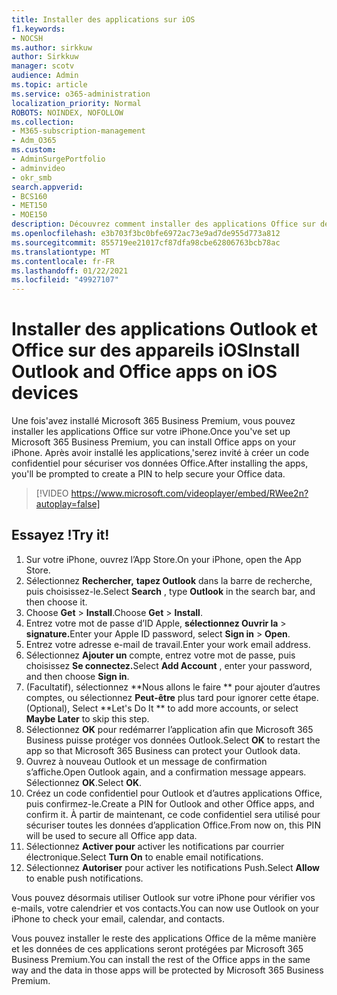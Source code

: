 ```yaml
---
title: Installer des applications sur iOS
f1.keywords:
- NOCSH
ms.author: sirkkuw
author: Sirkkuw
manager: scotv
audience: Admin
ms.topic: article
ms.service: o365-administration
localization_priority: Normal
ROBOTS: NOINDEX, NOFOLLOW
ms.collection:
- M365-subscription-management
- Adm_O365
ms.custom:
- AdminSurgePortfolio
- adminvideo
- okr_smb
search.appverid:
- BCS160
- MET150
- MOE150
description: Découvrez comment installer des applications Office sur des appareils iOS.
ms.openlocfilehash: e3b703f3bc0bfe6972ac73e9ad7de955d773a812
ms.sourcegitcommit: 855719ee21017cf87dfa98cbe62806763bcb78ac
ms.translationtype: MT
ms.contentlocale: fr-FR
ms.lasthandoff: 01/22/2021
ms.locfileid: "49927107"
---
```

# <a name="install-outlook-and-office-apps-on-ios-devices"></a><span data-ttu-id="31555-103">Installer des applications Outlook et Office sur des appareils iOS</span><span class="sxs-lookup"><span data-stu-id="31555-103">Install Outlook and Office apps on iOS devices</span></span>

<span data-ttu-id="31555-104">Une fois&#39;avez installé Microsoft 365 Business Premium, vous pouvez installer les applications Office sur votre iPhone.</span><span class="sxs-lookup"><span data-stu-id="31555-104">Once you&#39;ve set up Microsoft 365 Business Premium, you can install Office apps on your iPhone.</span></span> <span data-ttu-id="31555-105">Après avoir installé les applications,&#39;serez invité à créer un code confidentiel pour sécuriser vos données Office.</span><span class="sxs-lookup"><span data-stu-id="31555-105">After installing the apps, you&#39;ll be prompted to create a PIN to help secure your Office data.</span></span>

> [!VIDEO https://www.microsoft.com/videoplayer/embed/RWee2n?autoplay=false]

## <a name="try-it"></a><span data-ttu-id="31555-106">Essayez !</span><span class="sxs-lookup"><span data-stu-id="31555-106">Try it!</span></span>

1. <span data-ttu-id="31555-107">Sur votre iPhone, ouvrez l’App Store.</span><span class="sxs-lookup"><span data-stu-id="31555-107">On your iPhone, open the App Store.</span></span>
2. <span data-ttu-id="31555-108">Sélectionnez  **Rechercher,**  **tapez Outlook** dans la barre de recherche, puis choisissez-le.</span><span class="sxs-lookup"><span data-stu-id="31555-108">Select  **Search** , type  **Outlook** in the search bar, and then choose it.</span></span>
3. <span data-ttu-id="31555-109">Choose **Get**   >   **Install**.</span><span class="sxs-lookup"><span data-stu-id="31555-109">Choose  **Get**  >  **Install**.</span></span>
4. <span data-ttu-id="31555-110">Entrez votre mot de passe d’ID Apple, **sélectionnez Ouvrir la**  >   **signature.**</span><span class="sxs-lookup"><span data-stu-id="31555-110">Enter your Apple ID password, select **Sign in** >  **Open**.</span></span>
5. <span data-ttu-id="31555-111">Entrez votre adresse e-mail de travail.</span><span class="sxs-lookup"><span data-stu-id="31555-111">Enter your work email address.</span></span>
6. <span data-ttu-id="31555-112">Sélectionnez **Ajouter un** compte, entrez votre mot de passe, puis choisissez **Se connectez.**</span><span class="sxs-lookup"><span data-stu-id="31555-112">Select  **Add Account** , enter your password, and then choose  **Sign in**.</span></span>
7. <span data-ttu-id="31555-113">(Facultatif), sélectionnez \*\*Nous allons le faire \*\* pour ajouter d’autres comptes, ou sélectionnez  **Peut-être**  plus tard pour ignorer cette étape.</span><span class="sxs-lookup"><span data-stu-id="31555-113">(Optional), Select  \*\*Let's Do It \*\* to add more accounts, or select  **Maybe Later**  to skip this step.</span></span>
8. <span data-ttu-id="31555-114">Sélectionnez  **OK** pour redémarrer l’application afin que Microsoft 365 Business puisse protéger vos données Outlook.</span><span class="sxs-lookup"><span data-stu-id="31555-114">Select  **OK** to restart the app so that Microsoft 365 Business  can protect your Outlook data.</span></span>
9. <span data-ttu-id="31555-115">Ouvrez à nouveau Outlook et un message de confirmation s’affiche.</span><span class="sxs-lookup"><span data-stu-id="31555-115">Open Outlook again, and a confirmation message appears.</span></span> <span data-ttu-id="31555-116">Sélectionnez  **OK**.</span><span class="sxs-lookup"><span data-stu-id="31555-116">Select  **OK**.</span></span>
10. <span data-ttu-id="31555-117">Créez un code confidentiel pour Outlook et d’autres applications Office, puis confirmez-le.</span><span class="sxs-lookup"><span data-stu-id="31555-117">Create a PIN for Outlook and other Office apps, and confirm it.</span></span> <span data-ttu-id="31555-118">À partir de maintenant, ce code confidentiel sera utilisé pour sécuriser toutes les données d’application Office.</span><span class="sxs-lookup"><span data-stu-id="31555-118">From now on, this PIN will be used to secure all Office app data.</span></span>
11. <span data-ttu-id="31555-119">Sélectionnez  **Activer pour**  activer les notifications par courrier électronique.</span><span class="sxs-lookup"><span data-stu-id="31555-119">Select  **Turn On**  to enable email notifications.</span></span>
12. <span data-ttu-id="31555-120">Sélectionnez  **Autoriser** pour activer les notifications Push.</span><span class="sxs-lookup"><span data-stu-id="31555-120">Select  **Allow** to enable push notifications.</span></span>

<span data-ttu-id="31555-121">Vous pouvez désormais utiliser Outlook sur votre iPhone pour vérifier vos e-mails, votre calendrier et vos contacts.</span><span class="sxs-lookup"><span data-stu-id="31555-121">You can now use Outlook on your iPhone to check your email, calendar, and contacts.</span></span>

<span data-ttu-id="31555-122">Vous pouvez installer le reste des applications Office de la même manière et les données de ces applications seront protégées par Microsoft 365 Business Premium.</span><span class="sxs-lookup"><span data-stu-id="31555-122">You can install the rest of the Office apps in the same way and the data in those apps will be protected by Microsoft 365 Business Premium.</span></span>